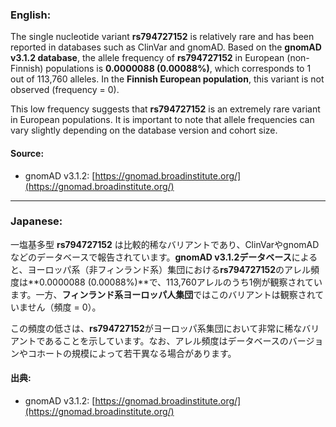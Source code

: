 ### English:
The single nucleotide variant **rs794727152** is relatively rare and has been reported in databases such as ClinVar and gnomAD. Based on the **gnomAD v3.1.2 database**, the allele frequency of **rs794727152** in European (non-Finnish) populations is **0.0000088 (0.00088%)**, which corresponds to 1 out of 113,760 alleles. In the **Finnish European population**, this variant is not observed (frequency = 0). 

This low frequency suggests that **rs794727152** is an extremely rare variant in European populations. It is important to note that allele frequencies can vary slightly depending on the database version and cohort size.

#### Source:
- gnomAD v3.1.2: [https://gnomad.broadinstitute.org/](https://gnomad.broadinstitute.org/)

---

### Japanese:
一塩基多型 **rs794727152** は比較的稀なバリアントであり、ClinVarやgnomADなどのデータベースで報告されています。**gnomAD v3.1.2データベース**によると、ヨーロッパ系（非フィンランド系）集団における**rs794727152**のアレル頻度は**0.0000088 (0.00088%)**で、113,760アレルのうち1例が観察されています。一方、**フィンランド系ヨーロッパ人集団**ではこのバリアントは観察されていません（頻度 = 0）。

この頻度の低さは、**rs794727152**がヨーロッパ系集団において非常に稀なバリアントであることを示しています。なお、アレル頻度はデータベースのバージョンやコホートの規模によって若干異なる場合があります。

#### 出典:
- gnomAD v3.1.2: [https://gnomad.broadinstitute.org/](https://gnomad.broadinstitute.org/)